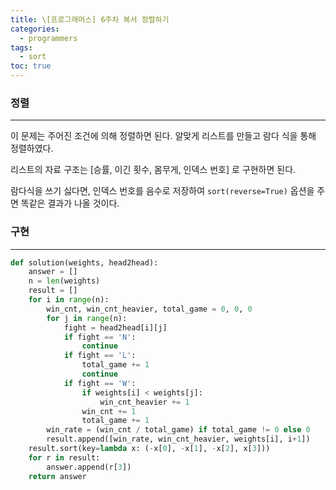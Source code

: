 ```yaml
---
title: \[프로그래머스] 6주차 복서 정렬하기
categories: 
  - programmers
tags:
  - sort
toc: true
---
```


### 정렬

---

이 문제는 주어진 조건에 의해 정렬하면 된다. 알맞게 리스트를 만들고 람다 식을 통해 정렬하였다.

리스트의 자료 구조는 [승률, 이긴 횟수, 몸무게, 인덱스 번호] 로 구현하면 된다.

람다식을 쓰기 싫다면, 인덱스 번호를 음수로 저장하여 `sort(reverse=True)` 옵션을 주면 똑같은 결과가 나올 것이다.

### 구현

---

```python
def solution(weights, head2head):
    answer = []
    n = len(weights)
    result = []
    for i in range(n):
        win_cnt, win_cnt_heavier, total_game = 0, 0, 0
        for j in range(n):
            fight = head2head[i][j]
            if fight == 'N':
                continue
            if fight == 'L':
                total_game += 1
                continue
            if fight == 'W':
                if weights[i] < weights[j]:
                    win_cnt_heavier += 1
                win_cnt += 1
                total_game += 1
        win_rate = (win_cnt / total_game) if total_game != 0 else 0
        result.append([win_rate, win_cnt_heavier, weights[i], i+1])
    result.sort(key=lambda x: (-x[0], -x[1], -x[2], x[3]))
    for r in result:
        answer.append(r[3])
    return answer
```